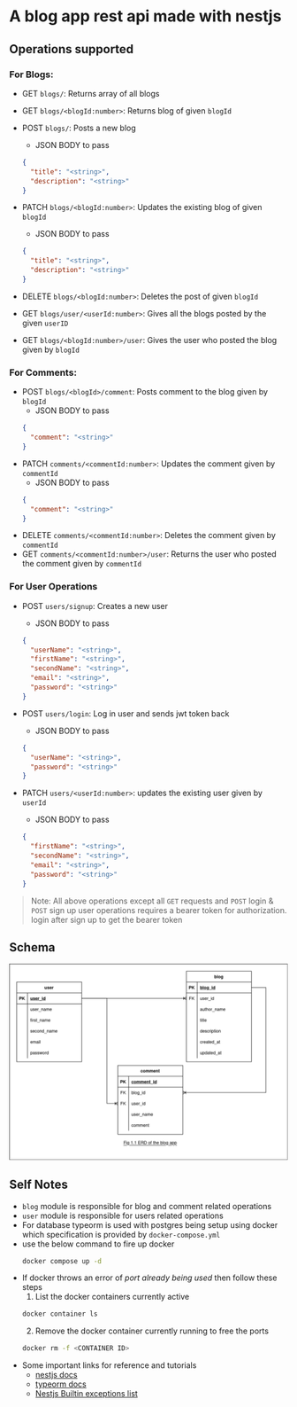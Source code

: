 # A blog app rest api made with nestjs

## Operations supported

### For Blogs:

- GET `blogs/`: Returns array of all blogs
- GET `blogs/<blogId:number>`: Returns blog of given `blogId`
- POST `blogs/`: Posts a new blog

  - JSON BODY to pass

  ```json
  {
    "title": "<string>",
    "description": "<string>"
  }
  ```

- PATCH `blogs/<blogId:number>`: Updates the existing blog of given `blogId`
  - JSON BODY to pass
  ```json
  {
    "title": "<string>",
    "description": "<string>"
  }
  ```
- DELETE `blogs/<blogId:number>`: Deletes the post of given `blogId`
- GET `blogs/user/<userId:number>`: Gives all the blogs posted by the given `userID`
- GET `blogs/<blogId:number>/user`: Gives the user who posted the blog given by `blogId`

### For Comments:

- POST `blogs/<blogId>/comment`: Posts comment to the blog given by `blogId`
  - JSON BODY to pass
  ```json
  {
    "comment": "<string>"
  }
  ```
- PATCH `comments/<commentId:number>`: Updates the comment given by `commentId`
  - JSON BODY to pass
  ```json
  {
    "comment": "<string>"
  }
  ```
- DELETE `comments/<commentId:number>`: Deletes the comment given by `commentId`
- GET `comments/<commentId:number>/user`: Returns the user who posted the comment given by `commentId`

### For User Operations

- POST `users/signup`: Creates a new user
  - JSON BODY to pass
  ```json
  {
    "userName": "<string>",
    "firstName": "<string>",
    "secondName": "<string>",
    "email": "<string>",
    "password": "<string>"
  }
  ```
- POST `users/login`: Log in user and sends jwt token back

  - JSON BODY to pass

  ```json
  {
    "userName": "<string>",
    "password": "<string>"
  }
  ```

- PATCH `users/<userId:number>`: updates the existing user given by `userId`

  - JSON BODY to pass

  ```json
  {
    "firstName": "<string>",
    "secondName": "<string>",
    "email": "<string>",
    "password": "<string>"
  }
  ```

> Note: All above operations except all `GET` requests and `POST` login & `POST` sign up user operations requires a bearer token for authorization. login after sign up to get the bearer token

## Schema

![ERD of App](erd_of_blog_app_fig_1.1.png)

## Self Notes

- `blog` module is responsible for blog and comment related operations
- `user` module is responsible for users related operations
- For database typeorm is used with postgres being setup using docker which specification is provided by `docker-compose.yml`
- use the below command to fire up docker
  ```bash
  docker compose up -d
  ```
- If docker throws an error of _port already being used_ then follow these steps
  1.  List the docker containers currently active
  ```bash
  docker container ls
  ```
  2.  Remove the docker container currently running to free the ports
  ```bash
  docker rm -f <CONTAINER ID>
  ```
- Some important links for reference and tutorials
  - [nestjs docs](https://docs.nestjs.com/)
  - [typeorm docs](https://typeorm.io/)
  - [Nestjs Builtin exceptions list](https://docs.nestjs.com/exception-filters#built-in-http-exceptions)
